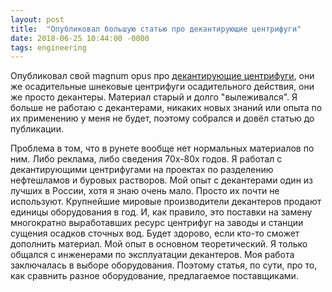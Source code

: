 ```yaml
---
layout: post
title:  "Опубликовал большую статью про декантирующие центрифуги"
date: 2018-06-25 10:44:00 -0000
tags: engineering
---
```


Опубликовал свой magnum opus про [декантирующие центрифуги](/engineering/decanter.html), они же осадительные шнековые центрифуги осадительного действия, они же просто декантеры. Материал старый и долго "вылеживался". Я больше не работаю с декантерами, никаких новых знаний или опыта по их применению у меня не будет, поэтому собрался и довёл статью до публикации.

Проблема в том, что в рунете вообще нет нормальных материалов по ним. Либо реклама, либо сведения 70х-80х годов. Я работал с декантирующими центрифугами на проектах по разделению нефтешламов и буровых растворов. Мой опыт с декантерами один из лучших в России, хотя я знаю очень мало. Просто их почти не используют. Крупнейшие мировые производители декантеров продают единицы оборудования в год. И, как правило, это поставки на замену многократно выработавших ресурс центрифуг на заводы и станции сущения осадков сточных вод. Будет здорово, если кто-то сможет дополнить материал. Мой опыт в основном теоретический. Я только общался с инженерами по эксплуатации декантеров. Моя работа заключалась в выборе оборудования. Поэтому статья, по сути, про то, как сравнить разное оборудование, предлагаемое поставщиками. 